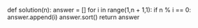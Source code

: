def solution(n):
    answer = []
    for i in range(1,n + 1,1):
        if n % i == 0:
            answer.append(i)
    answer.sort()
    return answer